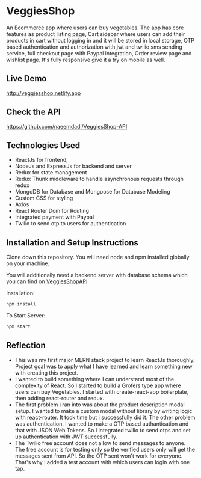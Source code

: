 # VeggiesShop

An Ecommerce app where users can buy vegetables. The app has core features as product listing page, Cart sidebar where users can add their products in cart without logging in and it will be stored in local storage, OTP based authentication and authorization with jwt and twilio sms sending service, full checkout page with Paypal integration, Order review page and wishlist page. It's fully responsive give it a try on mobile as well.

## Live Demo

http://veggiesshop.netlify.app

## Check the API

https://github.com/naeemdadi/VeggiesShop-API

## Technologies Used

- ReactJs for frontend,
- NodeJs and ExpressJs for backend and server
- Redux for state management
- Redux Thunk middleware to handle asynchronous requests through redux
- MongoDB for Database and Mongoose for Database Modeling
- Custom CSS for styling
- Axios
- React Router Dom for Routing
- Integrated payment with Paypal
- Twilio to send otp to users for authentication

## Installation and Setup Instructions

Clone down this repository. You will need node and npm installed globally on your machine.

You will additionally need a backend server with database schema which you can find on
[VeggiesShopAPI](https://github.com/naeemdadi/VeggiesShop-API)

Installation:

```js
npm install
```

To Start Server:

```js
npm start
```

## Reflection

- This was my first major MERN stack project to learn ReactJs thoroughly. Project goal was to apply what I have learned and learn something new with creating this project.
- I wanted to build something where I can understand most of the complexity of React. So I started to build a Grofers type app where users can buy Vegetables. I started with create-react-app boilerplate, then adding react-router and redux.
- The first problem i ran into was about the product description modal setup. I wanted to make a custom modal without library by writing logic with react-router. It took time but i successfully did it. The other problem was authentication. I wanted to make a OTP based authantication and that with JSON Web Tokens. So I integrated twilio to send otps and set up authentication with JWT successfully.
- The Twilio free account does not allow to send messages to anyone. The free account is for testing only so the verified users only will get the messages sent from API. So the OTP sent won't work for everyone. That's why I added a test account with which users can login with one tap.
